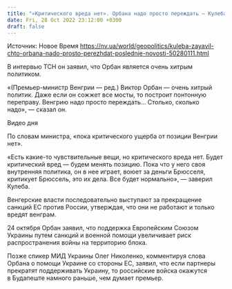 ```yaml
---
title: "«Критического вреда нет». Орбана надо просто переждать — Кулеба"
date: Fri, 28 Oct 2022 23:12:00 +0300
draft: false
---
```

Источник: Новое Время https://nv.ua/world/geopolitics/kuleba-zayavil-chto-orbana-nado-prosto-perezhdat-poslednie-novosti-50280111.html


 В интервью ТСН он заявил, что Орбан является очень хитрым политиком.

«(Премьер-министр Венгрии — ред.) Виктор Орбан — очень хитрый политик. Даже если он сожжет все мосты, то построит понтонную переправу. Венгрию надо просто переждать… Столько, сколько надо», — сказал он.

 Видео дня   

По словам министра, «пока критического ущерба от позиции Венгрии нет».

«Есть какие-то чувствительные вещи, но критического вреда нет. Будет критический вред — будем менять позицию. Пока что у него своя внутренняя политика, он в нее играет, воюет за деньги Брюсселя, критикует Брюссель, это их дела. Все будет нормально», — заверил Кулеба.

Венгерские власти последовательно выступают за прекращение санкций ЕС против России, утверждая, что они не работают и только вредят венграм.

24 октября Орбан заявил, что поддержка Европейским Союзом Украины путем санкций и военной помощи увеличивает риск распространения войны на территорию блока.

Позже спикер МИД Украины Олег Николенко, комментируя слова Орбана о помощи Украине со стороны ЕС, заявил, что если партнеры прекратят поддерживать Украину, то российские войска окажутся в Будапеште намного раньше, чем думает премьер.
